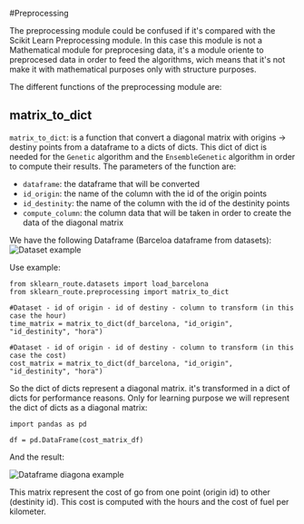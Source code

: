 #Preprocessing

The preprocessing module could be confused if it's compared with the Scikit Learn Preprocessing module. In this case this module is not a Mathematical module for preprocesing data, it's a module oriente to preprocesed data in order to feed the algorithms, wich means that it's not make it with mathematical purposes only with structure purposes.

The different functions of the preprocessing module are:

## matrix_to_dict

```matrix_to_dict```: is a function that convert a diagonal matrix with origins -> destiny points from a dataframe to a dicts of dicts. This dict of dict is needed for the ```Genetic``` algorithm and the ```EnsembleGenetic``` algorithm in order to compute their results. The parameters of the function are:

* ```dataframe```: the dataframe that will be converted
* ```id_origin```: the name of the column with the id of the origin points 
* ```id_destinity```: the name of the column with the id of the destinity points
* ```compute_column```: the column data that will be taken in order to create the data of the diagonal matrix

We have the following Dataframe (Barceloa dataframe from datasets):
![Dataset example](images/dataset_example.png)

Use example:

```
from sklearn_route.datasets import load_barcelona
from sklearn_route.preprocessing import matrix_to_dict

#Dataset - id of origin - id of destiny - column to transform (in this case the hour)
time_matrix = matrix_to_dict(df_barcelona, "id_origin", "id_destinity", "hora")

#Dataset - id of origin - id of destiny - column to transform (in this case the cost)
cost_matrix = matrix_to_dict(df_barcelona, "id_origin", "id_destinity", "hora")
```

So the dict of dicts represent a diagonal matrix. it's transformed in a dict of dicts for performance reasons. Only for learning purpose we will represent the dict of dicts as a diagonal matrix:

```
import pandas as pd

df = pd.DataFrame(cost_matrix_df)
```

And the result:

![Dataframe diagona example](images/diagonal_matrix_example.png)

This matrix represent the cost of go from one point (origin id) to other (destinity id). This cost is computed with the hours and the cost of fuel per kilometer.